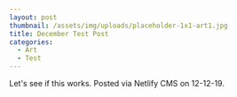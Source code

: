 ```yaml
---
layout: post
thumbnail: /assets/img/uploads/placeholder-1x1-art1.jpg
title: December Test Post
categories: 
  - Art
  - Test
---
```

Let's see if this works. Posted via Netlify CMS on 12-12-19.
